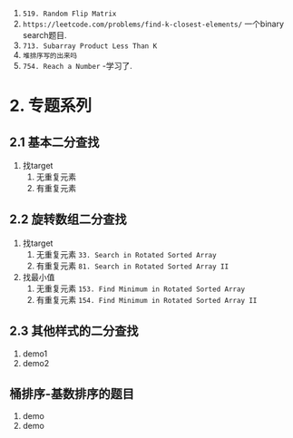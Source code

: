 1. `519. Random Flip Matrix`
2. `https://leetcode.com/problems/find-k-closest-elements/` 一个binary search题目.
3. `713. Subarray Product Less Than K`
4. `堆排序写的出来吗`
5. `754. Reach a Number` -学习了.

# 2. 专题系列

## 2.1 基本二分查找

1. 找target
    1. 无重复元素
    2. 有重复元素

## 2.2 旋转数组二分查找

1. 找target
    1. 无重复元素 `33. Search in Rotated Sorted Array`
    2. 有重复元素 `81. Search in Rotated Sorted Array II`
2. 找最小值
    1. 无重复元素 `153. Find Minimum in Rotated Sorted Array`
    2. 有重复元素 `154. Find Minimum in Rotated Sorted Array II`

## 2.3 其他样式的二分查找

1. demo1
2. demo2

## 桶排序-基数排序的题目

1. demo
2. demo